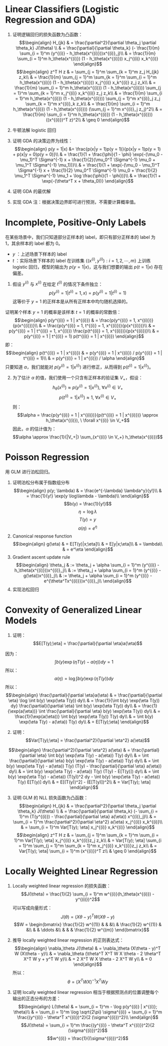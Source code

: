 # Linear Classifiers (Logistic Regression and GDA)
1. 证明逻辑回归的损失函数为凸函数：
$$\begin{align}
H_{jk} & = \frac{\partial^2}{\partial \theta_j \partial \theta_k} J(\theta) \\ 
& = \frac{\partial}{\partial \theta_k} (- \frac{1}{m} \sum_{i = 1}^m (y^{(i)} - h_\theta(x^{(i)}))x^{(i)}_j)\\
& = \frac{1}{m} \sum_{i = 1}^m h_\theta(x^{(i)}) (1 - h_\theta(x^{(i)})) x_j^{(i)} x_k^{(i)}
\end{align}$$
$$\begin{align}
z^T H z & = \sum_{j = 1}^m \sum_{k = 1}^m z_j H_{jk} z_k\\
& = \frac{1}{m} \sum_{j = 1}^m \sum_{k = 1}^m \sum_{i = 1}^m h_\theta(x^{(i)}) (1 - h_\theta(x^{(i)})) x_j^{(i)} x_k^{(i)} z_j z_k\\
& = \frac{1}{m} \sum_{i = 1}^m h_\theta(x^{(i)}) (1 - h_\theta(x^{(i)})) \sum_{j = 1}^m \sum_{k = 1}^m  x_j^{(i)} x_k^{(i)} z_j z_k\\
& = \frac{1}{m} \sum_{i = 1}^m h_\theta(x^{(i)}) (1 - h_\theta(x^{(i)})) \sum_{j = 1}^m x^{(i)}_j z_j \sum_{k = 1}^m x^{(i)}_k z_k\\
& = \frac{1}{m} \sum_{i = 1}^m h_\theta(x^{(i)}) (1 - h_\theta(x^{(i)})) (\sum_{j = 1}^m x^{(i)}_j z_j)^2\\
& = \frac{1}{m} \sum_{i = 1}^m h_\theta(x^{(i)}) (1 - h_\theta(x^{(i)})) ((x^{(i)})^T z)^2\\
& \geq 0
\end{align}$$
2. 牛顿法解 logistic 回归

3. 证明 GDA 的决策边界为线性：
$$\begin{align}
p(y = 1|x) &= \frac{p(x|y = 1)p(y = 1)}{p(x|y = 1)p(y = 1) + p(x|y = 0)p(y = 0)}\\
& = \frac{1}{1 + \frac{\phi}{1 - \phi} \exp(-(\mu_0 - \mu_1)^T \Sigma^{-1} x + \frac{1}{2}(\mu_0^T \Sigma^{-1} \mu_0 + \mu_1^T \Sigma^{-1} \mu_1))}\\
& = \frac{1}{1 + \exp(-(\mu_0 - \mu_1)^T \Sigma^{-1} x + \frac{1}{2} \mu_0^T \Sigma^{-1} \mu_0 + \frac{1}{2} \mu_1^T \Sigma^{-1} \mu_1 + \log \frac{\phi}{1 - \phi})}\\
& = \frac{1}{1 + \exp(-(\theta^T x + \theta_0))}
\end{align}$$
4. 证明 GDA 的最优解
5. 实现 GDA
注：根据决策边界即可进行预测，不需要计算概率值。

# Incomplete, Positive-Only Labels
在某些场景中，我们只知道部分正样本的 label，即只有部分正样本的 label 为 1，其余样本的 label 都为 0。
- $y$ ：上述场景下样本的 label
- $t$ ：实际场景下样本的 label
在训练集 $\{(x^{(i)}, y^{(i)}): i = 1, 2, \cdots, m\}$ 上训练 logistic 回归，模型的输出为 $p(y = 1 | x)$，这与我们想要的输出 $p(t = 1 | x)$ 存在偏差。

1. 假设 $y^{(i)}$ 与 $x^{(i)}$ 在给定 $t^{(i)}$ 的情况下条件独立：
$$p(y^{(i)} = 1 | t^{(i)} = 1, x) = p(y^{(i)} = 1 | t^{(i)} = 1)$$
这等价于 $y = 1$ 的正样本是从所有正样本中均匀随机选择的。

证明某个样本 $y = 1$ 的概率是该样本 $t = 1$ 的概率的常数倍：
$$\begin{align}
p(y^{(i)} = 1 | x^{(i)}) & = \frac{p(y^{(i)} = 1, x^{(i)})}{p(x^{(i)})}\\
& = \frac{p(y^{(i)} = 1, t^{(i)} = 1, x^{(i)})}{p(x^{(i)})}\\
& = p(y^{(i)} = 1 | t^{(i)} = 1, x^{(i)}) \frac{p(t^{(i)} = 1, x^{(i)})}{p(x^{(i)})}\\
& = p(y^{(i)} = 1 | t^{(i)} = 1) p(t^{(i)} = 1 | x^{(i)})
\end{align}$$
即：
$$\begin{align}
p(t^{(i)} = 1 | x^{(i)}) & = p(y^{(i)} = 1 | x^{(i)}) / p(y^{(i)} = 1 | t^{(i)} = 1)\\
& = p(y^{(i)} = 1 | x^{(i)}) / \alpha
\end{align}$$
只要知道 $\alpha$，我们就能对 $p(y^{(i)} = 1 | x^{(i)})$ 进行修正，从而得到 $p(t^{(i)} = 1 | x^{(i)})$。

2. 为了估计 $\alpha$ 的值，我们使用一个只含有正样本的验证集 $V_+$，假设：
$$h_\theta(x^{(i)}) \approx p(y^{(i)} = 1 | x^{(i)}), \ \forall x^{(i)} \in V_+$$
$$p(t^{(i)} = 1| x^{(i)}) \approx 1, \ \forall x^{(i)} \in V_+$$
则：
$$\alpha = \frac{p(y^{(i)} = 1 | x^{(i)})}{p(t^{(i)} = 1 | x^{(i)})} \approx h_\theta(x^{(i)}), \ \forall x^{(i)} \in V_+$$
因此，$\alpha$ 的估计值为：
$$\alpha \approx \frac{1}{|V_+|} \sum_{x^{(i)} \in V_+} h_\theta(x^{(i)})$$

# Poisson Regression
用 GLM 进行泊松回归。
1. 证明泊松分布属于指数组分布
$$\begin{align}
p(y; \lambda) & = \frac{e^{-\lambda} \lambda^y}{y!}\\
& = \frac{1}{y!} \exp(y \log\lambda - \lambda)\\
\end{align}$$
$$b(y) = \frac{1}{y!}$$
$$\eta = \log\lambda$$
$$T(y) = y$$
$$a(\eta) = e^\eta$$
2. Canonical response function
$$\begin{align}
g(\eta) & = E[T(y)|x;\eta]\\
& = E[y|x;\eta]\\
& = \lambda\\
& = e^\eta
\end{align}$$
3. Gradient ascent update rule
$$\begin{align}
\theta_j & := \theta_j + \alpha \sum_{i = 1}^m (y^{(i)} - h_\theta(x^{(i)}))x^{(i)}_j\\
& := \theta_j + \alpha \sum_{i = 1}^m (y^{(i)} - g(\eta))x^{(i)}_j\\
& := \theta_j + \alpha \sum_{i = 1}^m (y^{(i)} - e^{\theta^Tx^{(i)}})x^{(i)}_j\\
\end{align}$$
4. 实现泊松回归

# Convexity of Generalized Linear Models
1. 证明：
$$E[T(y);\eta] = \frac{\partial}{\partial \eta}a(\eta)$$

因为：
$$\int b(y) \exp(\eta T(y) - a(\eta)) dy = 1$$
所以：
$$a(\eta) = \log \int b(y) \exp(\eta T(y)) dy$$
所以：
$$\begin{align}
\frac{\partial}{\partial \eta}a(\eta) & = \frac{\partial}{\partial \eta} \log \int b(y) \exp(\eta T(y)) dy\\
& = \frac{1}{\int b(y) \exp(\eta T(y)) dy} \frac{\partial}{\partial \eta} \int b(y) \exp(\eta T(y)) dy\\
& = \frac{1}{\exp(a(\eta))} \int \frac{\partial}{\partial \eta} b(y) \exp(\eta T(y)) dy\\
& = \frac{1}{\exp(a(\eta))} \int b(y) \exp(\eta T(y)) T(y) dy\\
& = \int b(y) \exp(\eta T(y) - a(\eta)) T(y) dy\\
& = E[T(y);\eta]
\end{align}$$

2. 证明：
$$Var[T(y);\eta] = \frac{\partial^2}{\partial \eta^2} a(\eta)$$

$$\begin{align}
\frac{\partial^2}{\partial \eta^2} a(\eta) & = \frac{\partial}{\partial \eta} \int b(y) \exp(\eta T(y) - a(\eta)) T(y) dy\\
& = \int \frac{\partial}{\partial \eta} b(y) \exp(\eta T(y) - a(\eta)) T(y) dy\\
& = \int b(y) \exp(\eta T(y) - a(\eta)) T(y) (T(y) - \frac{\partial}{\partial \eta} a(\eta)) dy\\
& = \int b(y) \exp(\eta T(y) - a(\eta)) T(y) (T(y) - E[T(y)]) dy\\
& = \int b(y) \exp(\eta T(y) - a(\eta)) (T(y))^2 dy - \int b(y) \exp(\eta T(y) - a(\eta)) T(y) E[T(y)] dy\\
& = E[(T(y))^2] - (E[T(y)])^2\\
& = Var[T(y); \eta]
\end{align}$$

3. 证明 GLM 的 NLL 损失函数为凸函数：
$$\begin{align}
H_{jk} & = \frac{\partial^2}{\partial \theta_j \partial \theta_k} J(\theta) \\ 
& = \frac{\partial}{\partial \theta_k} (- \sum_{i = 1}^m (T(y^{(i)}) - \frac{\partial}{\partial \eta} a(\eta)) x^{(i)}_j)\\
& = \sum_{i = 1}^m \frac{\partial^2}{\partial \eta^2} a(\eta) x_j^{(i)} x_k^{(i)}\\
& = \sum_{i = 1}^m Var[T(y); \eta] x_j^{(i)} x_k^{(i)}
\end{align}$$
$$\begin{align}
z^T H z & = \sum_{j = 1}^m \sum_{k = 1}^m \sum_{i = 1}^m Var[T(y); \eta] x_j^{(i)} x_k^{(i)}z_j z_k\\
& = Var[T(y); \eta] \sum_{i = 1}^m \sum_{j = 1}^m \sum_{k = 1}^m x_j^{(i)} x_k^{(i)}z_j z_k\\
& = Var[T(y); \eta] \sum_{i = 1}^m (x^{(i)})^T z\\
& \geq 0
\end{align}$$

# Locally Weighted Linear Regression
1. Locally weighted linear regression 的损失函数：
$$J(\theta) = \frac{1}{2} \sum_{i = 1}^m w^{(i)}(h_\theta(x^{(i)}) - y^{(i)})^2$$
可以写成向量形式：
$$J(\theta) = (X\theta - y)^T W (X\theta - y)$$
$$W = \begin{bmatrix} 
\frac{1}{2} w^{(1)} & & &\\
& \frac{1}{2} w^{(1)} & &\\
& & \ddots &\\
& & & \frac{1}{2} w^{(m)}
\end{bmatrix}$$

2. 推导 locally weighted linear regression 的正则表达式：
$$\begin{align}
\nabla_\theta J(\theta) & = \nabla_\theta (X\theta - y)^T W (X\theta - y)\\
& = \nabla_\theta (\theta^T X^T W X \theta - 2 \theta^T X^T W y + y^T W y)\\
& = 2 X^T W X \theta - 2 X^T W y\\
& = 0
\end{align}$$
所以：
$$\theta = (X^T W X)^{-1} X^T W y$$

3. 证明 locally weighted linear regression 相当于根据预测点的位置调整每个输出的正态分布的方差：
$$\begin{align}
L(\theta) & = \sum_{i = 1}^m - \log p(y^{(i)} | x^{(i)}; \theta)\\
& = \sum_{i = 1}^m \log \sqrt{2\pi} \sigma^{(i)} + \sum_{i = 1}^m \frac{(y^{(i)} - \theta^T x^{(i)})^2}{2 (\sigma^{(i)})^2}\\
\end{align}$$
$$J(\theta) = \sum_{i = 1}^m \frac{(y^{(i)} - \theta^T x^{(i)})^2}{2 (\sigma^{(i)})^2}$$
$$w^{(i)} = \frac{1}{(\sigma^{(i)})^2}$$















